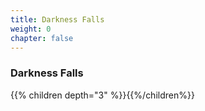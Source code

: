 ```yaml
---
title: Darkness Falls
weight: 0
chapter: false
---
```


### Darkness Falls

{{% children depth="3" %}}{{%/children%}}